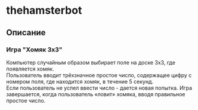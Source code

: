# thehamsterbot

## Описание

### Игра "Хомяк 3x3"
Компьютер случайным образом выбирает поле на доске 3х3, где появляется хомяк.  
Пользователь вводит трёхзначное простое число, содержащее цифру с номером поля, где находится хомяк, в течение 5 секунд.  
Если пользователь не успел ввести число - дается новая попытка. Игра завершается, когда пользователь «ловит» хомяка, вводя правильное простое число.  

